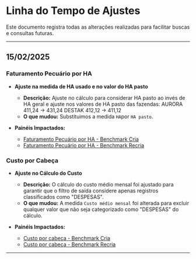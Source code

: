 # **Linha do Tempo de Ajustes**

Este documento registra todas as alterações realizadas para facilitar buscas e consultas futuras.

---

## **15/02/2025**

### **Faturamento Pecuário por HA**

- **Ajuste na medida de HA usado e no valor do HA pasto**
  - **Descrição:** Ajuste no cálculo para considerar HA pasto ao invés de HA geral e ajuste nos valores de HA pasto das fazendas:
AURORA 411,24 -> 431,24
DESTAK 412,12 -> 411,12
  - **O que mudou:** Substituimos a medida `HA`por `HA pasto`.

- **Painéis Impactados:**
  - [Faturamento Pecuário por HA - Benchmark Cria](./benchmark_cria/custo_por_cabeca.md)
  - [Faturamento Pecuário por HA - Benchmark Recria](./benchmark_recria/custo_por_cabeca.md)

### **Custo por Cabeça**

- **Ajuste no Cálculo do Custo**
  - **Descrição:** O cálculo do custo médio mensal foi ajustado para garantir que o filtro de saída considere apenas registros classificados como "DESPESAS".
  - **O que mudou:** A medida `Custo médio mensal` foi alterada para excluir qualquer valor que não seja categorizado como "DESPESAS" do cálculo.

- **Painéis Impactados:**
  - [Custo por cabeça - Benchmark Cria](./benchmark_cria/custo_por_cabeca.md)
  - [Custo por cabeça - Benchmark Recria](./benchmark_recria/custo_por_cabeca.md)

---